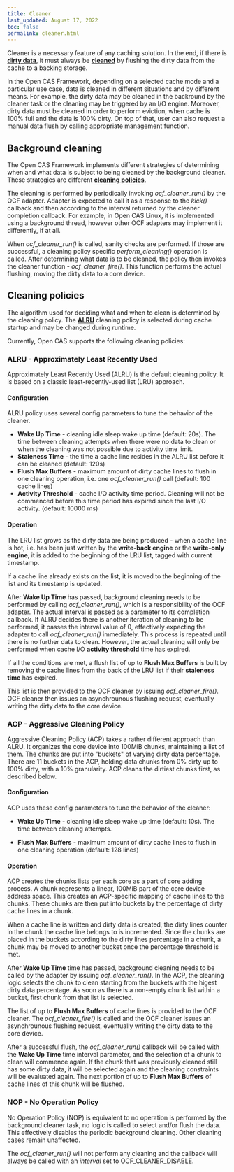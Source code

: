 ```yaml
---
title: Cleaner
last_updated: August 17, 2022
toc: false
permalink: cleaner.html
---
```


Cleaner is a necessary feature of any caching solution. In the end, if there is
[**dirty data**](/cache_line.html#valid-and-dirty-bits), it must always be 
[**cleaned**](/cleaning.html) by flushing the dirty data from the cache to a 
backing storage.

In the Open CAS Framework, depending on a selected cache mode and a particular 
use case, data is cleaned in different situations and by different means. For 
example, the dirty data may be cleaned in the backround by the cleaner task or 
the cleaning may be triggered by an I/O engine. Moreover, dirty data must be 
cleaned in order to perform eviction, when cache is 100% full and the data is 
100% dirty. On top of that, user can also request a manual data flush by calling 
appropriate management function.

## Background cleaning
The Open CAS Framework implements different strategies of determining when and what 
data is subject to being cleaned by the background cleaner. These strategies are 
different [**cleaning policies**](/cleaner.html#cleaning-policies). 

The cleaning is performed by periodically invoking *ocf_cleaner_run()* by the 
OCF adapter. Adapter is expected to call it as a response to the *kick()* callback and 
then according to the interval returned by the cleaner completion callback.
For example, in Open CAS Linux, it is implemented using a background thread, however
other OCF adapters may implement it differently, if at all.

When *ocf_cleaner_run()* is called, sanity checks are performed. If those are 
successful, a cleaning policy specific *perform_cleaning()* operation is called. 
After determining what data is to be cleaned, the policy then invokes 
the cleaner function - *ocf_cleaner_fire()*. This function performs the actual 
flushing, moving the dirty data to a core device.


## Cleaning policies
The algorithm used for deciding what and when to clean is determined by the 
cleaning policy. The [**ALRU**](/cleaner.html#alru---approximately-least-recently-used)
cleaning policy is selected during cache startup and may be changed during runtime. 

Currently, Open CAS supports the following cleaning policies:

### ALRU - Approximately Least Recently Used
Approximately Least Recently Used (ALRU) is the default cleaning policy. It is based 
on a classic least-recently-used list (LRU) approach.


#### Configuration
ALRU policy uses several config parameters to tune the behavior of the cleaner.

* **Wake Up Time** - cleaning idle sleep wake up time (default: 20s). The time 
between cleaning attempts when there were no data to clean or when the cleaning was
not possible due to activity time limit.
* **Staleness Time** - the time a cache line resides in the ALRU list before it can 
be cleaned (default: 120s) 
* **Flush Max Buffers** - maximum amount of dirty cache lines to flush in one cleaning 
operation, i.e. one *ocf_cleaner_run()* call (default: 100 cache lines)
* **Activity Threshold** - cache I/O activity time period. Cleaning will not be 
commenced before this time period has expired since the last I/O activity.
(default: 10000 ms) 


#### Operation
The LRU list grows as the dirty data are being produced - when a cache line is 
hot, i.e. has been just written by the **write-back engine** or the 
**write-only engine**, it is added to the beginning of the LRU list, 
tagged with current timestamp. 

If a cache line already exists on the list, it is moved to the beginning of the 
list and its timestamp is updated.

After **Wake Up Time** has passed, background cleaning needs to be performed
by calling *ocf_cleaner_run()*, which is a responsibility of the OCF adapter. 
The actual interval is passed as a parameter to its completion callback. 
If ALRU decides there is another iteration of cleaning to be performed,
it passes the interval value of 0, effectively expecting the adapter to call 
*ocf_cleaner_run()* immediately. This process is repeated until there is 
no further data to clean. However, the actual cleaning will only be performed
when cache I/O **activity threshold** time has expired.

If all the conditions are met, a flush list of up to **Flush Max Buffers** 
is built by removing the cache lines from the back of the LRU list if their 
**staleness time** has expired.

This list is then provided to the OCF cleaner by issuing *ocf_cleaner_fire()*. 
OCF cleaner then issues an asynchrounous flushing request, eventually writing 
the dirty data to the core device.


### ACP - Aggressive Cleaning Policy
Aggressive Cleaning Policy (ACP) takes a rather different approach than ALRU. 
It organizes the core device into 100MiB chunks, maintaining a list of them. The 
chunks are put into "buckets" of varying dirty data percentage. There are 11 
buckets in the ACP, holding data chunks from 0% dirty up to 100% dirty, with 
a 10% granularity. ACP cleans the dirtiest chunks first, as described below.


#### Configuration
ACP uses these config parameters to tune the behavior of the cleaner:

* **Wake Up Time** - cleaning idle sleep wake up time (default: 10s). The time
between cleaning attempts.

* **Flush Max Buffers** - maximum amount of dirty cache lines to flush in one cleaning 
operation (default: 128 lines)


#### Operation
ACP creates the chunks lists per each core as a part of core adding process.
A chunk represents a linear, 100MiB part of the core device address space.
This creates an ACP-specific mapping of cache lines to the chunks. These chunks
are then put into buckets by the percentage of dirty cache lines in a chunk.

When a cache line is written and dirty data is created, the dirty lines counter 
in the chunk the cache line belongs to is incremented. Since the chunks are placed 
in the buckets according to the dirty lines percentage in a chunk, a chunk may be
moved to another bucket once the percentage threshold is met.

After **Wake Up Time** time has passed, background cleaning needs to be called by 
the adapter by issuing *ocf_cleaner_run()*. In the ACP, the cleaning logic selects 
the chunk to clean starting from the buckets with the higest dirty data percentage.
As soon as there is a non-empty chunk list within a bucket, first chunk from that 
list is selected.


The list of up to **Flush Max Buffers** of cache lines is provided to the OCF
cleaner. The *ocf_cleaner_fire()* is called and the OCF cleaner issues an 
asynchrounous flushing request, eventually writing the dirty data to the core 
device.

After a successful flush, the *ocf_cleaner_run()* callback will be called with the 
**Wake Up Time** time interval parameter, and the selection of a chunk to clean 
will commence again. If the chunk that was previously cleaned still has some dirty
data, it will be selected again and the cleaning constraints will be evaluated again.
The next portion of up to **Flush Max Buffers** of cache lines of this chunk will 
be flushed.


### NOP - No Operation Policy
No Operation Policy (NOP) is equivalent to no operation is performed by the background 
cleaner task, no logic is called to select and/or flush the data. This effectively 
disables the periodic background cleaning. Other cleaning cases remain unaffected. 

The *ocf_cleaner_run()* will not perform any cleaning and the callback will always
be called with an *interval* set to OCF_CLEANER_DISABLE. 

